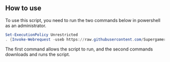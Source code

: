 ## How to use

To use this script, you need to run the two commands below in powershell as an administrator.

```powershell
Set-ExecutionPolicy Unrestricted
. {Invoke-Webrequest -useb https://raw.githubusercontent.com/Supergamer1337/Scripts-and-Dotfiles/main/OS%20Setup%20Scripts/Windows/install.ps1?token=GHSAT0AAAAAAB65GQ4OQEDXOAE53BU6LATCY7QXIYA} | Invoke-Expression; install
```

The first command allows the script to run, and the second commands downloads and runs the script.
